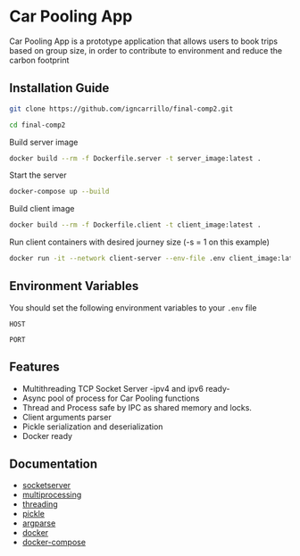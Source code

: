 # Car Pooling App

Car Pooling App is a prototype application that allows users to book trips based on group size,
in order to contribute to environment and reduce the carbon footprint


## Installation Guide

```bash
git clone https://github.com/igncarrillo/final-comp2.git
```
```bash
cd final-comp2
```
Build server image
```bash
docker build --rm -f Dockerfile.server -t server_image:latest .
```
Start the server
```bash
docker-compose up --build
```
Build client image
```bash
docker build --rm -f Dockerfile.client -t client_image:latest .
```
Run client containers with desired journey size (-s = 1 on this example)
```bash
docker run -it --network client-server --env-file .env client_image:latest -s 1
```

## Environment Variables

You should set the following environment variables to your `.env` file

`HOST`

`PORT`


## Features

- Multithreading TCP Socket Server -ipv4 and ipv6 ready-
- Async pool of process for Car Pooling functions
- Thread and Process safe by IPC as shared memory and locks.
- Client arguments parser
- Pickle serialization and deserialization
- Docker ready

## Documentation

- [socketserver](https://docs.python.org/3/library/socketserver.html)
- [multiprocessing](https://docs.python.org/3/library/multiprocessing.html)
- [threading](https://docs.python.org/3/library/threading.html)
- [pickle](https://docs.python.org/3/library/pickle.html)
- [argparse](https://docs.python.org/3/library/argparse.html)
- [docker](https://docs.docker.com/)
- [docker-compose](https://docs.docker.com/compose/)
